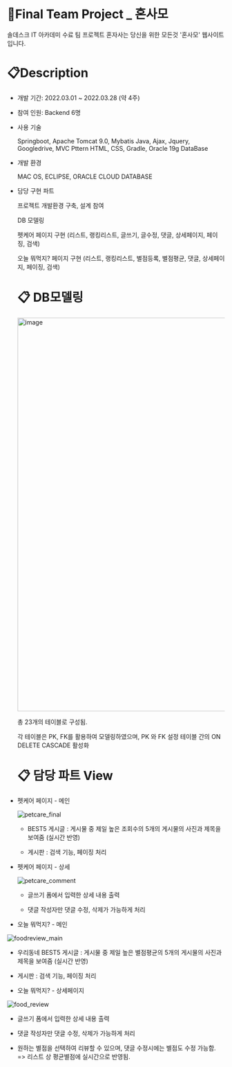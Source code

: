 # 🏡Final Team Project _ 혼사모 

솔데스크 IT 아카데미 수료 팀 프로젝트 혼자사는 당신을 위한 모든것 '혼사모' 웹사이트 입니다. 



# 📋Description

* 개발 기간: 2022.03.01 ~ 2022.03.28 (약 4주)

* 참여 인원: Backend 6명

* 사용 기술

  Springboot, Apache Tomcat 9.0, Mybatis
  Java, Ajax, Jquery, Googledrive, MVC Pttern
  HTML, CSS, Gradle, Oracle 19g DataBase

* 개발 환경

  MAC OS,
  ECLIPSE,
  ORACLE CLOUD DATABASE

* 담당 구현 파트

  프로젝트 개발환경 구축, 설계 참여

  DB 모델링

  펫케어 페이지 구현 (리스트, 랭킹리스트, 글쓰기, 글수정, 댓글, 상세페이지, 페이징, 검색)

  오늘 뭐먹지? 페이지 구현 (리스트, 랭킹리스트, 별점등록, 별점평균, 댓글, 상세페이지, 페이징, 검색)
  
  
  # 📋 DB모델링
  
  <img width="910" alt="image" src="https://user-images.githubusercontent.com/95472522/165872377-bfe23f34-29a1-44a0-bf36-cd3a94ac6c35.png">
  
  총 23개의 테이블로 구성됨.
  
  각 테이블은 PK, FK를 활용하여 모델링하였으며, PK 와 FK 설정 테이블 간의 ON DELETE CASCADE 활성화
  
  
  # 📋 담당 파트 View
  
* 펫케어 페이지 - 메인 
  
   ![petcare_final](https://user-images.githubusercontent.com/95472522/165695053-507d41d9-40e4-4b9e-83b9-5aa8997549ff.gif)
  
  * BEST5 게시글  : 게시물 중 제일 높은 조회수의 5개의 게시물의 사진과 제목을 보여줌 (실시간 반영)
  
  * 게시판 : 검색 기능, 페이징 처리
  

* 펫케어 페이지 - 상세

  ![petcare_comment](https://user-images.githubusercontent.com/95472522/165870662-3d1a008d-d739-422c-9253-6ab33b3c199f.gif)
  
  * 글쓰기 폼에서 입력한 상세 내용 출력

  * 댓글 작성자만 댓글 수정, 삭제가 가능하게 처리


* 오늘 뭐먹지? - 메인

![foodreview_main](https://user-images.githubusercontent.com/95472522/165871727-a9be4ac8-864f-4d4f-9e8d-f89ca91f648a.gif)

  * 우리동네 BEST5 게시글  : 게시물 중 제일 높은 별점평균의 5개의 게시물의 사진과 제목을 보여줌 (실시간 반영)
  
  * 게시판 : 검색 기능, 페이징 처리


* 오늘 뭐먹지? - 상세페이지

![food_review](https://user-images.githubusercontent.com/95472522/165872109-2f684934-b496-4e5a-b911-b3f60f4090ac.gif)

  * 글쓰기 폼에서 입력한 상세 내용 출력

  * 댓글 작성자만 댓글 수정, 삭제가 가능하게 처리

  * 원하는 별점을 선택하여 리뷰할 수 있으며, 댓글 수정시에는 별점도 수정 가능함. => 리스트 상 평균별점에 실시간으로 반영됨.



  
  

